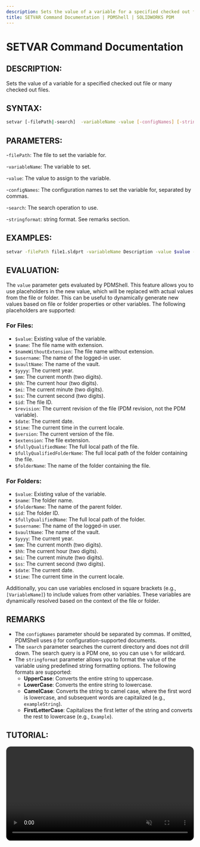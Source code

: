```yaml
---
description: Sets the value of a variable for a specified checked out file or many checked out files.
title: SETVAR Command Documentation | PDMShell | SOLIDWORKS PDM
---
```

# SETVAR Command Documentation

## DESCRIPTION:
Sets the value of a variable for a specified checked out file or many checked out files.

## SYNTAX:
```bash
setvar [-filePath|-search]  -variableName -value [-configNames] [-stringformat] 
```
## PARAMETERS:
-`filePath`: The file to set the variable for.

-`variableName`: The variable to set.

-`value`: The value to assign to the variable.

-`configNames`: The configuration names to set the variable for, separated by commas.

-`search`: The search operation to use.

-`stringformat`: string format. See remarks section. 

## EXAMPLES:
```bash
setvar -filePath file1.sldprt -variableName Description -value $value -stringformat UpperCase # Upper case the current value.
```
## EVALUATION:
The `value` parameter gets evaluated by PDMShell. This feature allows you to use placeholders in the new value, which will be replaced with actual values from the file or folder. This can be useful to dynamically generate new values based on file or folder properties or other variables. The following placeholders are supported:

### For Files:
  - `$value`: Existing value of the variable.
  - `$name`: The file name with extension.
  - `$nameWithoutExtension`: The file name without extension.
  - `$username`: The name of the logged-in user.
  - `$vaultName`: The name of the vault.
  - `$yyyy`: The current year.
  - `$mm`: The current month (two digits).
  - `$hh`: The current hour (two digits).
  - `$mi`: The current minute (two digits).
  - `$ss`: The current second (two digits).
  - `$id`: The file ID.
  - `$revision`: The current revision of the file (PDM revision, not the PDM variable).
  - `$date`: The current date.
  - `$time`: The current time in the current locale.
  - `$version`: The current version of the file.
  - `$extension`: The file extension.
  - `$fullyQualifiedName`: The full local path of the file.
  - `$fullyQualifiedFolderName`: The full local path of the folder containing the file.
  - `$folderName`: The name of the folder containing the file.

### For Folders:
  - `$value`: Existing value of the variable.
  - `$name`: The folder name.
  - `$folderName`: The name of the parent folder.
  - `$id`: The folder ID.
  - `$fullyQualifiedName`: The full local path of the folder.
  - `$username`: The name of the logged-in user.
  - `$vaultName`: The name of the vault.
  - `$yyyy`: The current year.
  - `$mm`: The current month (two digits).
  - `$hh`: The current hour (two digits).
  - `$mi`: The current minute (two digits).
  - `$ss`: The current second (two digits).
  - `$date`: The current date.
  - `$time`: The current time in the current locale.


Additionally, you can use variables enclosed in square brackets (e.g., `[VariableName]`) to include values from other variables. These variables are dynamically resolved based on the context of the file or folder.

## REMARKS
- The `configNames` parameter should be separated by commas. If omitted, PDMShell uses `@` for configuration-supported documents.
- The `search` parameter searches the current directory and does not drill down. The search query is a PDM one, so you can use `%` for wildcard.
- The `stringformat` parameter allows you to format the value of the variable using predefined string formatting options. The following formats are supported:
  - **UpperCase**: Converts the entire string to uppercase.
  - **LowerCase**: Converts the entire string to lowercase.
  - **CamelCase**: Converts the string to camel case, where the first word is lowercase, and subsequent words are capitalized (e.g., `exampleString`).
  - **FirstLetterCase**: Capitalizes the first letter of the string and converts the rest to lowercase (e.g., `Example`).

## TUTORIAL:
 <video src="https://bluebyte.biz/wp-content/pdmshellvideos/setvar.mp4" autoplay muted controls style="width: 100%; border-radius: 12px;"></video>